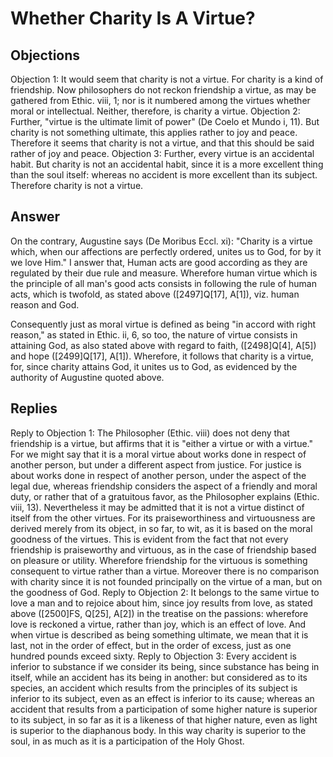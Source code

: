 # Whether Charity Is A Virtue?
## Objections
Objection 1: It would seem that charity is not a virtue. For charity is a kind of friendship. Now philosophers do not reckon friendship a virtue, as may be gathered from Ethic. viii, 1; nor is it numbered among the virtues whether moral or intellectual. Neither, therefore, is charity a virtue.
Objection 2: Further, "virtue is the ultimate limit of power" (De Coelo et Mundo i, 11). But charity is not something ultimate, this applies rather to joy and peace. Therefore it seems that charity is not a virtue, and that this should be said rather of joy and peace.
Objection 3: Further, every virtue is an accidental habit. But charity is not an accidental habit, since it is a more excellent thing than the soul itself: whereas no accident is more excellent than its subject. Therefore charity is not a virtue.
## Answer
On the contrary, Augustine says (De Moribus Eccl. xi): "Charity is a virtue which, when our affections are perfectly ordered, unites us to God, for by it we love Him."
I answer that, Human acts are good according as they are regulated by their due rule and measure. Wherefore human virtue which is the principle of all man's good acts consists in following the rule of human acts, which is twofold, as stated above ([2497]Q[17], A[1]), viz. human reason and God.

Consequently just as moral virtue is defined as being "in accord with right reason," as stated in Ethic. ii, 6, so too, the nature of virtue consists in attaining God, as also stated above with regard to faith, ([2498]Q[4], A[5]) and hope ([2499]Q[17], A[1]). Wherefore, it follows that charity is a virtue, for, since charity attains God, it unites us to God, as evidenced by the authority of Augustine quoted above.
## Replies
Reply to Objection 1: The Philosopher (Ethic. viii) does not deny that friendship is a virtue, but affirms that it is "either a virtue or with a virtue." For we might say that it is a moral virtue about works done in respect of another person, but under a different aspect from justice. For justice is about works done in respect of another person, under the aspect of the legal due, whereas friendship considers the aspect of a friendly and moral duty, or rather that of a gratuitous favor, as the Philosopher explains (Ethic. viii, 13). Nevertheless it may be admitted that it is not a virtue distinct of itself from the other virtues. For its praiseworthiness and virtuousness are derived merely from its object, in so far, to wit, as it is based on the moral goodness of the virtues. This is evident from the fact that not every friendship is praiseworthy and virtuous, as in the case of friendship based on pleasure or utility. Wherefore friendship for the virtuous is something consequent to virtue rather than a virtue. Moreover there is no comparison with charity since it is not founded principally on the virtue of a man, but on the goodness of God.
Reply to Objection 2: It belongs to the same virtue to love a man and to rejoice about him, since joy results from love, as stated above ([2500]FS, Q[25], A[2]) in the treatise on the passions: wherefore love is reckoned a virtue, rather than joy, which is an effect of love. And when virtue is described as being something ultimate, we mean that it is last, not in the order of effect, but in the order of excess, just as one hundred pounds exceed sixty.
Reply to Objection 3: Every accident is inferior to substance if we consider its being, since substance has being in itself, while an accident has its being in another: but considered as to its species, an accident which results from the principles of its subject is inferior to its subject, even as an effect is inferior to its cause; whereas an accident that results from a participation of some higher nature is superior to its subject, in so far as it is a likeness of that higher nature, even as light is superior to the diaphanous body. In this way charity is superior to the soul, in as much as it is a participation of the Holy Ghost.